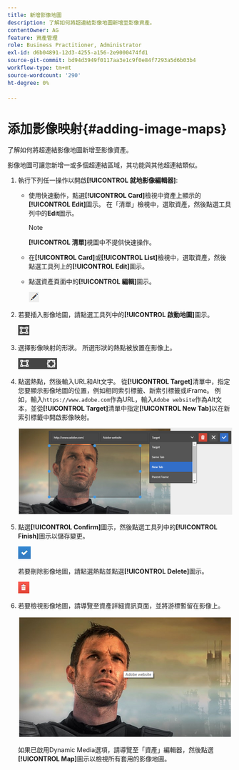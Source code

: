 ```yaml
---
title: 新增影像地圖
description: 了解如何將超連結影像地圖新增至影像資產。
contentOwner: AG
feature: 資產管理
role: Business Practitioner, Administrator
exl-id: d6b04891-12d3-4255-a156-2e9000474fd1
source-git-commit: bd94d3949f0117aa3e1c9f0e84f7293a5d6b03b4
workflow-type: tm+mt
source-wordcount: '290'
ht-degree: 0%

---
```


# 添加影像映射{#adding-image-maps}

了解如何將超連結影像地圖新增至影像資產。

影像地圖可讓您新增一或多個超連結區域，其功能與其他超連結類似。

1. 執行下列任一操作以開啟&#x200B;**[!UICONTROL 就地影像編輯器]**:

   * 使用快速動作，點選&#x200B;**[!UICONTROL Card]**&#x200B;檢視中資產上顯示的&#x200B;**[!UICONTROL Edit]**&#x200B;圖示。 在「清單」檢視中，選取資產，然後點選工具列中的&#x200B;**Edit**&#x200B;圖示。

      >[!NOTE]
      >
      >**[!UICONTROL 清單]**&#x200B;視圖中不提供快速操作。

   * 在&#x200B;**[!UICONTROL Card]**&#x200B;或&#x200B;**[!UICONTROL List]**&#x200B;檢視中，選取資產，然後點選工具列上的&#x200B;**[!UICONTROL Edit]**&#x200B;圖示。
   * 點選資產頁面中的&#x200B;**[!UICONTROL 編輯]**&#x200B;圖示。

      ![chlimage_1-420](assets/chlimage_1-420.png)

1. 若要插入影像地圖，請點選工具列中的&#x200B;**[!UICONTROL 啟動地圖]**&#x200B;圖示。

   ![chlimage_1-421](assets/chlimage_1-421.png)

1. 選擇影像映射的形狀。 所選形狀的熱點被放置在影像上。

   ![chlimage_1-422](assets/chlimage_1-422.png)

1. 點選熱點，然後輸入URL和Alt文字。 從&#x200B;**[!UICONTROL Target]**&#x200B;清單中，指定您要顯示影像地圖的位置，例如相同索引標籤、新索引標籤或iFrame。 例如，輸入`https://www.adobe.com`作為URL，輸入`Adobe website`作為Alt文本，並從&#x200B;**[!UICONTROL Target]**&#x200B;清單中指定&#x200B;**[!UICONTROL New Tab]**&#x200B;以在新索引標籤中開啟影像映射。

   ![chlimage_1-423](assets/chlimage_1-423.png)

1. 點選&#x200B;**[!UICONTROL Confirm]**&#x200B;圖示，然後點選工具列中的&#x200B;**[!UICONTROL Finish]**&#x200B;圖示以儲存變更。

   ![chlimage_1-424](assets/chlimage_1-424.png)

   若要刪除影像地圖，請點選熱點並點選&#x200B;**[!UICONTROL Delete]**&#x200B;圖示。

   ![chlimage_1-425](assets/chlimage_1-425.png)

1. 若要檢視影像地圖，請導覽至資產詳細資訊頁面，並將游標暫留在影像上。

   ![chlimage_1-426](assets/chlimage_1-426.png)

   如果已啟用Dynamic Media選項，請導覽至「資產」編輯器，然後點選&#x200B;**[!UICONTROL Map]**&#x200B;圖示以檢視所有套用的影像地圖。
